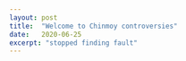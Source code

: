 ```yaml
---
layout: post
title:  "Welcome to Chinmoy controversies"
date:   2020-06-25
excerpt: "stopped finding fault"
---
```

